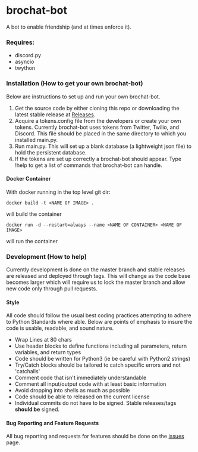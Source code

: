 # brochat-bot
A bot to enable friendship (and at times enforce it).

### Requires:
  - discord.py
  - asyncio
  - twython

### Installation (How to get your own brochat-bot)
Below are instructions to set up and run your own brochat-bot.

  1) Get the source code by either cloning this repo or downloading the 
  latest stable release at [Releases](../../releases/latest).
  2) Acquire a tokens.config file from the developers or create your own
   tokens. Currently brochat-bot uses tokens from Twitter, Twilio, and 
   Discord. This file should be placed in the same directory to which 
   you installed main.py.
  3) Run main.py. This will set up a blank database (a lightweight json 
   file) to hold the persistent database.
  4) If the tokens are set up correctly a brochat-bot should appear. 
  Type !help to get a list of commands that brochat-bot can handle.

#### Docker Container
With docker running in the top level git dir:
```
docker build -t <NAME OF IMAGE> .
```
will build the container
```
docker run -d --restart=always --name <NAME OF CONTAINER> <NAME OF IMAGE>
```
will run the container

### Development (How to help)
Currently development is done on the master branch and stable releases 
are released and deployed through tags. This will change as the code 
base becomes larger which will require us to lock the master branch and 
allow new code only through pull requests. 
#### Style
All code should follow the usual best coding practices attempting to 
adhere to Python Standards where able. Below are points of emphasis to 
insure the code is usable, readable, and sound nature.
  
  - Wrap Lines at 80 chars
  - Use header blocks to define functions including all parameters, 
  return variables, and return types
  - Code should be written for Python3 (ie be careful with Python2 
  strings)
  - Try/Catch blocks should be tailored to catch specific errors and 
  not 'catchalls'
  - Comment code that isn't immediately understandable
  - Comment all input/output code with at least basic information
  - Avoid dropping into shells as much as possible
  - Code should be able to released on the current license
  - Individual commits do not have to be signed. Stable releases/tags 
  **should be** signed.
#### Bug Reporting and Feature Requests
All bug reporting and requests for features should be done on the 
[issues](../../issues/) page.
